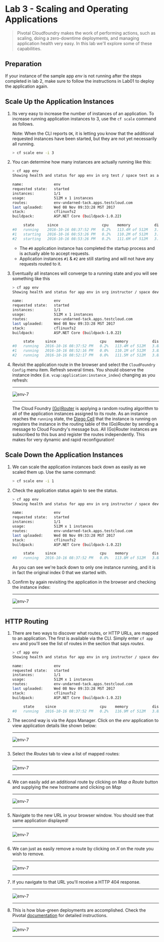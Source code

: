 # Lab 3 - Scaling and Operating Applications

>Pivotal Cloudfoundry makes the work of performing actions, such as scaling, doing a zero-downtime deployments, and managing application health very easy.  In this lab we'll explore some of these capabilities.

## Preparation

If your instance of the sample app _env_ is not running after the steps completed in lab 2, make sure to follow the instructions in Lab01 to deploy the application again.

## Scale Up the Application Instances

1. Its very easy to increase the number of instances of an application. To increase running application instances to 3, use the `cf scale` command as follows. 

   Note: When the CLI reports `OK`, it is letting you know that the additional requested instances have been started, but they are not yet necessarily all running.

   ```bash
   > cf scale env -i 3
   ```

1. You can determine how many instances are actually running like this:

   ```bash
   > cf app env
   Showing health and status for app env in org test / space test as admin...

   name:              env
   requested state:   started
   instances:         1/1
   usage:             512M x 1 instances
   routes:            env-undarned-tack.apps.testcloud.com
   last uploaded:     Wed 08 Nov 09:33:28 MST 2017
   stack:             cflinuxfs2
   buildpack:         ASP.NET Core (buildpack-1.0.22)

        state      since                    cpu    memory           disk         details
   #0   running    2016-10-16 08:37:52 PM   0.2%   113.4M of 512M   3.8M of 1G
   #1   starting   2016-10-16 08:53:26 PM   0.2%   110.2M of 512M   3.8M of 1G
   #2   starting   2016-10-16 08:53:26 PM   0.2%   111.6M of 512M   3.8M of 1G

   ```
   * The `#0` application instance has completed the startup process and is actually able to accept requests.
   * Application instances `#1` & `#2`  are still starting and will not have any requests routed to it.

1. Eventually all instances will converge to a running state and you will see something like this

   ```bash
   > cf app env
   Showing health and status for app env in org instructor / space development as admin...

   name:              env
   requested state:   started
   instances:         1/1
   usage:             512M x 1 instances
   routes:            env-undarned-tack.apps.testcloud.com
   last uploaded:     Wed 08 Nov 09:33:28 MST 2017
   stack:             cflinuxfs2
   buildpack:         ASP.NET Core (buildpack-1.0.22)

        state     since                    cpu    memory           disk         details
   #0   running   2016-10-16 08:37:52 PM   0.2%   113.4M of 512M   3.8M of 1G
   #1   running   2016-10-16 08:52:16 PM   0.0%   110.1M of 512M   3.8M of 1G
   #2   running   2016-10-16 08:52:17 PM   0.0%   111.5M of 512M   3.8M of 1G

   ```

1. Revisit the application route in the browser and select the `CloudFoundry Config` menu item. Refresh several times. You should observe the instance index (i.e. `vcap:application:instance_index`) changing as you refresh:

   ---

    ![env-7](../Common/images/lab-scale-up.png)

   ---

   The Cloud Foundry [(Go)Router](https://docs.pivotal.io/pivotalcf/1-7/concepts/architecture/router.html) is applying a random routing algorithm to all of the application instances assigned to its route. As an instance reaches the `running` state, the [Diego Cell](https://docs.pivotal.io/pivotalcf/1-8/concepts/diego/diego-architecture.html#architecture) that the instance is running on registers the instance in the routing table of the (Go)Router by sending a message to Cloud Foundry's message bus. All (Go)Router instances are subscribed to this bus and register the routes independently. This makes for very dynamic and rapid reconfiguration!

## Scale Down the Application Instances

1. We can scale the application instances back down as easily as we scaled them up. Use the same command:

   ```bash
   > cf scale env -i 1
   ```

1. Check the application status again to see the status.

   ```bash
   > cf app env
   Showing health and status for app env in org instructor / space development as admin...

   name:              env
   requested state:   started
   instances:         1/1
   usage:             512M x 1 instances
   routes:            env-undarned-tack.apps.testcloud.com
   last uploaded:     Wed 08 Nov 09:33:28 MST 2017
   stack:             cflinuxfs2
   buildpack:         ASP.NET Core (buildpack-1.0.22)

        state     since                    cpu    memory           disk         details
   #0   running   2016-10-16 08:37:52 PM   0.0%   113.8M of 512M   3.8M of 1G

   ```

   As you can see we're back down to only one instance running, and it is in fact the original index 0 that we started with.

1. Confirm by again revisiting the application in the browser and checking the instance index:

   ---

    ![env-7](../Common/images/lab-scale-down.png)

   ---

## HTTP Routing

1. There are two ways to discover what routes, or HTTP URLs, are mapped to an application. The first is available via the CLI. Simply enter `cf app env` and you'll see the list of routes in the section that says _routes_.

   ```bash
   > cf app env
   Showing health and status for app env in org instructor / space development as admin...

   name:              env
   requested state:   started
   instances:         1/1
   usage:             512M x 1 instances
   routes:            env-undarned-tack.apps.testcloud.com
   last uploaded:     Wed 08 Nov 09:33:28 MST 2017
   stack:             cflinuxfs2
   buildpack:         ASP.NET Core (buildpack-1.0.22)

        state     since                    cpu    memory           disk         details
   #0   running   2016-10-16 08:37:52 PM   0.2%   116.9M of 512M   3.8M of 1G

   ```

1. The second way is via the Apps Manager.  Click on the _env_ application to view application details like shown below:

   ---

    ![env-7](../Common/images/lab-01-appsmanager-env.png)

   ---

1. Select the _Routes_ tab to view a list of mapped routes:

   ---

    ![env-7](../Common/images/lab-routes.png)

   ---

1. We can easily add an additional route by clicking on _Map a Route_ button and supplying the new hostname and clicking on _Map_

   ---

    ![env-7](../Common/images/lab-add-route.png)

   ---

1. Navigate to the new URL in your browser window.  You should see that same application displayed!

   ---

    ![env-7](../Common/images/lab-net.png)

   ---

1. We can just as easily remove a route by clicking on _X_ on the route you wish to remove.

   ---

    ![env-7](../Common/images/lab-unmap-route.png)

   ---

1. If you navigate to that URL you'll receive a HTTP 404 response.

   ---

    ![env-7](../Common/images/lab-no-route.png)

   ---

1. This is how blue-green deployments are accomplished. Check the Pivotal [documentation](https://docs.pivotal.io/pivotalcf/1-7/devguide/deploy-apps/blue-green.html) for detailed instructions.

   ---

    ![env-7](../Common/images/blue-green.png)

   ---